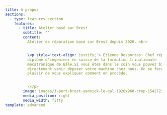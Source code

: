 ```yaml
---
title: A propos
sections:
  - type: features_section
    features:
      - title: Atelier basé sur Brest
        subtitle: ''
        content: 
          Atelier de réparation basé sur Brest depuis 2020. <br>


          \<p style='text-align: justify;'> Etienne Desportes: Chef réparateur,
          diplômé d'ingenieur en suisse de la formation trinationale
          mécatronique de Bâle.Si vous êtes dans le coin vous pouvez bien sûr
          directement venir déposer votre machine chez nous. On se fera un
          plaisir de vous expliquer comment on procède.


          \</p>
        image: images/1-port-brest-yannick-le-gal-1920x960-crop-1542723260.jpg
        media_position: right
        media_width: fifty
template: advanced
---
```

